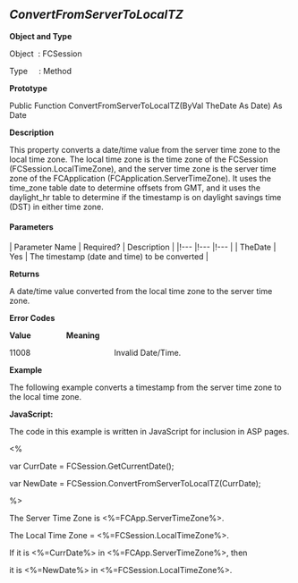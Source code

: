 _ConvertFromServerToLocalTZ_
----------------------------

**Object and Type**

Object  : FCSession

Type     : Method

**Prototype**

Public Function ConvertFromServerToLocalTZ(ByVal TheDate As Date) As Date

**Description**

This property converts a date/time value from the server time zone to the local time zone. The local time zone is the time zone of the FCSession (FCSession.LocalTimeZone), and the server time zone is the server time zone of the FCApplication (FCApplication.ServerTimeZone). It uses the time_zone table date to determine offsets from GMT, and it uses the daylight_hr table to determine if the timestamp is on daylight savings time (DST) in either time zone.

#### Parameters

| Parameter Name | Required? | Description |
|!--- |!--- |!--- |
| TheDate | Yes | The timestamp (date and time) to be converted |

**Returns**

A date/time value converted from the local time zone to the server time zone.

**Error Codes**

**Value**                **Meaning**

11008                                      Invalid Date/Time.

**Example**

The following example converts a timestamp from the server time zone to the local time zone.

**JavaScript:**

The code in this example is written in JavaScript for inclusion in ASP pages.

<%

var CurrDate = FCSession.GetCurrentDate();

var NewDate = FCSession.ConvertFromServerToLocalTZ(CurrDate);

%>

The Server Time Zone is <%=FCApp.ServerTimeZone%>.<BR>

The Local Time Zone = <%=FCSession.LocalTimeZone%>.<BR>

If it is <%=CurrDate%> in <%=FCApp.ServerTimeZone%>, then

it is <%=NewDate%> in <%=FCSession.LocalTimeZone%>.